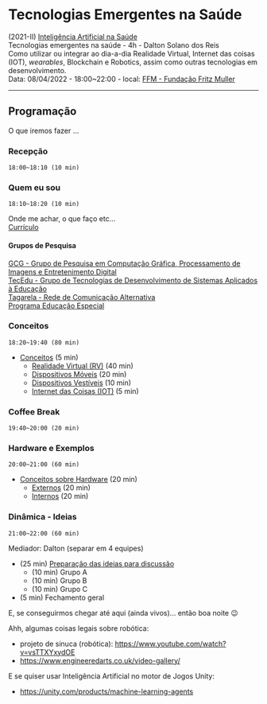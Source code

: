 # Tecnologias Emergentes na Saúde

(2021-II) [Inteligência Artificial na Saúde](https://www.fundacaofritzmuller.com.br/curso/inteligencia-artificial-na-saude/turma/9309e20A "site da Pós em Inteligência Artificial na Saúde da Fundação Fritz Muller")  
Tecnologias emergentes na saúde - 4h - Dalton Solano dos Reis  
Como utilizar ou integrar ao dia-a-dia Realidade Virtual, Internet das coisas (IOT), *wearables*, Blockchain e Robotics, assim como outras tecnologias em desenvolvimento.  
Data: 08/04/2022 - 18:00~22:00 - local: [FFM - Fundação Fritz Muller](https://www.fundacaofritzmuller.com.br "Site da Fundação Fritz Muller")  

----------

## Programação

O que iremos fazer ...  

### Recepção

    18:00~18:10 (10 min)  

### Quem eu sou

    18:10~18:20 (10 min)  
  
Onde me achar, o que faço etc...  
[Currículo](https://github.com/dalton-reis/dalton-reis/blob/main/README.md "Meu currículo")  

#### Grupos de Pesquisa

[GCG - Grupo de Pesquisa em Computação Gráfica, Processamento de Imagens e Entretenimento Digital](http://gcg.inf.furb.br/ "site do grupo GCG")  
[TecEdu - Grupo de Tecnologias de Desenvolvimento de Sistemas Aplicados à Educação](http://tecedu.inf.furb.br/ "site do grupo TecEdu")  
[Tagarela - Rede de Comunicação Alternativa](http://gcg.inf.furb.br/?page_id=992 "site do grupo Tagarela")  
[Programa Educação Especial](https://github.com/dalton-reis/programa_EducacaoEspecial "site do Programa Educação Especial")  

### Conceitos

    18:20~19:40 (80 min)  

- [Conceitos](./Conceitos/README.md "Conceitos sobre as quatro áreas") (5 min)  
  - [Realidade Virtual (RV)](./Conceitos/RealidadeVirtual.md "Conceitos sobre Realidade Virtual (RV)") (40 min)  
  - [Dispositivos Móveis](./Conceitos/DispositivosMoveis.md "Conceitos sobre Dispositivos Móveis") (20 min)  
  - [Dispositivos Vestíveis](./Conceitos/DispositivosVestiveis.md "Conceitos sobre Dispositivos Vestíveis") (10 min)  
  - [Internet das Coisas (IOT)](./Conceitos/InternetDasCoisas.md "Conceitos sobre Internet das Coisas (IOT)") (5 min)  

### Coffee Break

    19:40~20:00 (20 min)  
  
### Hardware e Exemplos

    20:00~21:00 (60 min)  

- [Conceitos sobre Hardware](./HardwareExemplos/README.md "Conceitos sobre Hardware") (20 min)  
  - [Externos](./HardwareExemplos/ExemplosExternos/ "Exemplos Externos") (20 min)  
  - [Internos](./HardwareExemplos/ExemplosInternos/ "Exemplos Internos") (20 min)  

### Dinâmica - Ideias

    21:00~22:00 (60 min)   

Mediador: Dalton (separar em 4 equipes)  

- (25 min) [Preparação das ideias para discussão](./Dinamica/README.md "Preparação das ideias para discussão")  
  - (10 min) Grupo A  
  - (10 min) Grupo B  
  - (10 min) Grupo C  
- (5 min) Fechamento geral  

E, se conseguirmos chegar até aqui (ainda vivos)... então boa noite 😉  

Ahh, algumas coisas legais sobre robótica:

- projeto de sinuca (robótica): <https://www.youtube.com/watch?v=vsTTXYxydOE>
- <https://www.engineeredarts.co.uk/video-gallery/>  

E se quiser usar Inteligência Artificial no motor de Jogos Unity:

- <https://unity.com/products/machine-learning-agents>

